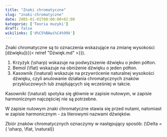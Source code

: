 ```yaml
---
title: "Znaki chromatyczne"
slug: "znaki-chromatyczne"
date: 2005-01-01T00:00:00+01:00
kategorie: ['Teoria muzyki']
draft: false
wikilinks: ['d%C5%BAwi%C4%99k']
---
```

Znaki chromatyczne są to oznaczenia wskazujące na zmianę wysokości
[dźwięku]({{< relref "Dźwięk.md" >}}).

1.  Krzyżyk \(\sharp\) wskazuje na podwyższenie dźwięku o jeden półton.
2.  Bemol \(\flat\) wskazuje na obniżenie dźwięku o jeden półton.
3.  Kasownik \(\natural\) wskazuje na przywrócenie naturalnej wysokości
    dźwięku, czyli anulowanie działania chromatycznych znaków
    przykluczowych lub znajdujących się wcześniej w takcie.

Kasowniki \(\natural\) spotyka się głównie w zapisie nutowym, w zapisie
harmonicznym najczęściej nie są potrzebne.

W zapisie nutowym znaki chromatyczne stawia się przed nutami, natomiast
w zapisie harmonicznym - za literowymi nazwami dźwięków.

Zbiór znaków chromatycznych oznaczymy w następujący sposób:
\(\Delta = \{ \sharp, \flat, \natural\}\)

